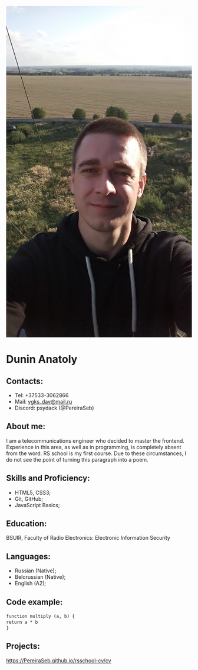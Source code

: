 ![MyPhoto](/photo.png "My Photo")

# Dunin Anatoly

## Contacts:

- Tel: +37533-3062866
- Mail: vgks_dav@mail.ru
- Discord: psydack (@PereiraSeb)

## About me:

I am a telecommunications engineer who decided to master the frontend. Experience in this area, as well as in programming, is completely absent from the word. RS school is my first course. Due to these circumstances, I do not see the point of turning this paragraph into a poem.

## Skills and Proficiency:

- HTML5, CSS3;
- Git, GitHub;
- JavaScript Basics;

## Education:

BSUIR, Faculty of Radio Electronics: Electronic Information Security

## Languages:

- Russian (Native);
- Belorussian (Native);
- English (A2);

## Code example:

```
function multiply (a, b) {
return a * b
}
```

## Projects:

https://PereiraSeb.github.io/rsschool-cv/cv
